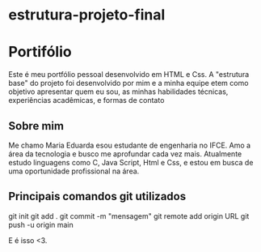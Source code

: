 # estrutura-projeto-final
# Portifólio
Este é meu portfólio pessoal desenvolvido em HTML e Css.
A "estrutura base" do projeto foi desenvolvido por mim e a minha equipe etem como objetivo apresentar quem eu sou, as minhas habilidades técnicas, experiências acadêmicas, e formas de contato

## Sobre mim
Me chamo Maria Eduarda esou estudante de engenharia no IFCE. Amo a área da tecnologia e busco me aprofundar cada vez mais. Atualmente estudo linguagens como C, Java Script, Html e Css, 
e estou em busca de uma oportunidade profissional na área.

## Principais comandos git utilizados

git init
git add .
git commit -m "mensagem"
git remote add origin URL
git push -u origin main

 E é isso <3.
